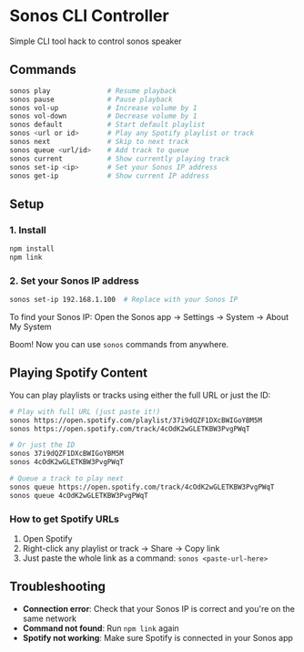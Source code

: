 # Sonos CLI Controller

Simple CLI tool hack to control sonos speaker

## Commands

```bash
sonos play              # Resume playback
sonos pause             # Pause playback
sonos vol-up            # Increase volume by 1
sonos vol-down          # Decrease volume by 1
sonos default           # Start default playlist
sonos <url or id>       # Play any Spotify playlist or track
sonos next              # Skip to next track
sonos queue <url/id>    # Add track to queue
sonos current           # Show currently playing track
sonos set-ip <ip>       # Set your Sonos IP address
sonos get-ip            # Show current IP address
```

## Setup

### 1. Install
```bash
npm install
npm link
```

### 2. Set your Sonos IP address
```bash
sonos set-ip 192.168.1.100  # Replace with your Sonos IP
```

To find your Sonos IP: Open the Sonos app → Settings → System → About My System

Boom! Now you can use `sonos` commands from anywhere.


## Playing Spotify Content

You can play playlists or tracks using either the full URL or just the ID:

```bash
# Play with full URL (just paste it!)
sonos https://open.spotify.com/playlist/37i9dQZF1DXcBWIGoYBM5M
sonos https://open.spotify.com/track/4cOdK2wGLETKBW3PvgPWqT

# Or just the ID
sonos 37i9dQZF1DXcBWIGoYBM5M
sonos 4cOdK2wGLETKBW3PvgPWqT

# Queue a track to play next
sonos queue https://open.spotify.com/track/4cOdK2wGLETKBW3PvgPWqT
sonos queue 4cOdK2wGLETKBW3PvgPWqT
```

### How to get Spotify URLs
1. Open Spotify
2. Right-click any playlist or track → Share → Copy link
3. Just paste the whole link as a command: `sonos <paste-url-here>`


## Troubleshooting

- **Connection error**: Check that your Sonos IP is correct and you're on the same network
- **Command not found**: Run `npm link` again
- **Spotify not working**: Make sure Spotify is connected in your Sonos app